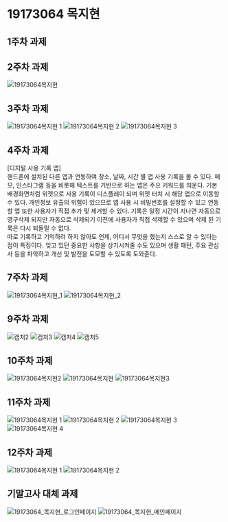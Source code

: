 # 19173064 목지현

## 1주차 과제

## 2주차 과제
   ![19173064목지현](https://user-images.githubusercontent.com/71024951/93354146-a918e880-f877-11ea-84d7-1aca4a9ac43a.png)
   

## 3주차 과제
   ![19173064목지현 1](https://user-images.githubusercontent.com/71024951/93469600-b0013300-f92b-11ea-9b69-a0eefb61f5cd.png)
   ![19173064목지현 2](https://user-images.githubusercontent.com/71024951/93469696-d030f200-f92b-11ea-8c81-7b91a34593a9.png)
   ![19173064목지현 3](https://user-images.githubusercontent.com/71024951/93469728-d8892d00-f92b-11ea-913f-71c831e16afb.png)


## 4주차 과제
[디지털 사용 기록 앱]    
핸드폰에 설치된 다른 앱과 연동하여 장소, 날짜, 시간 별 앱 사용 기록을 볼 수 있다. 메모, 인스타그램 등을 비롯해 텍스트를 기반으로 하는 앱은 주요 키워드를 띄운다. 기본 배경화면처럼 위젯으로 사용 기록이 디스플레이 되며 위젯 터치 시 해당 앱으로 이동할 수 있다. 개인정보 유출의 위험이 있으므로 앱 사용 시 비밀번호를 설정할 수 있고 연동할 앱 또한 사용자가 직접 추가 및 제거할 수 있다. 기록은 일정 시간이 지나면 자동으로 영구삭제 되지만 자동으로 삭제되기 이전에 사용자가 직접 삭제할 수 있으며 삭제 된 기록은 다시 되돌릴 수 없다.    
따로 기록하고 기억하려 하지 않아도 언제, 어디서 무엇을 했는지 스스로 알 수 있다는 점이 특징이다. 잊고 있던 중요한 사항을 상기시켜줄 수도 있으며 생활 패턴, 주요 관심사 등을 파악하고 개선 및 발전을 도모할 수 있도록 도와준다.


## 7주차 과제
![19173064목지현_1](https://user-images.githubusercontent.com/71024951/96368586-796b4200-118f-11eb-9265-85f3457586b5.PNG)
![19173064목지현_2](https://user-images.githubusercontent.com/71024951/96368603-8d16a880-118f-11eb-97ed-f4d8b477ec55.PNG)


## 9주차 과제
![캡처2](https://user-images.githubusercontent.com/71024951/97804612-70509980-1c94-11eb-93c6-616c3f53cea8.PNG)
![캡처3](https://user-images.githubusercontent.com/71024951/97804622-7c3c5b80-1c94-11eb-868d-a01735eb6534.PNG)
![캡처4](https://user-images.githubusercontent.com/71024951/97804624-82cad300-1c94-11eb-85a9-51ab25f6dab7.PNG)
![캡처5](https://user-images.githubusercontent.com/71024951/97804627-88c0b400-1c94-11eb-97b1-c801d646abf3.PNG)


## 10주차 과제
![19173064목지현2](https://user-images.githubusercontent.com/71024951/98445647-16e8de80-215c-11eb-9466-bd3d644ac1ea.PNG)
![19173064목지현](https://user-images.githubusercontent.com/71024951/98445548-99bd6980-215b-11eb-9b10-9f56c39d772a.PNG)
![19173064목지현3](https://user-images.githubusercontent.com/71024951/98445644-12bcc100-215c-11eb-9b5d-d9d2503a731f.PNG)


## 11주차 과제
![19173064목지현 1](https://user-images.githubusercontent.com/71024951/98814665-5586dd80-2469-11eb-826b-383d5dcb3277.PNG)
![19173064목지현 2](https://user-images.githubusercontent.com/71024951/98814671-5881ce00-2469-11eb-9904-dc9bc752f033.PNG)
![19173064목지현 3](https://user-images.githubusercontent.com/71024951/98814673-5a4b9180-2469-11eb-8092-92a588acc215.PNG)
![19173064목지현 4](https://user-images.githubusercontent.com/71024951/98814676-5b7cbe80-2469-11eb-8769-b5173a214d6c.PNG)


## 12주차 과제
![19173064목지현 1](https://user-images.githubusercontent.com/71024951/99667265-7e355580-2aaf-11eb-93e0-2be90f70a4d5.PNG)
![19173064목지현 2](https://user-images.githubusercontent.com/71024951/99667281-87262700-2aaf-11eb-94e3-a899cc76b3b4.PNG)


## 기말고사 대체 과제
![19173064_목지현_로그인페이지](https://user-images.githubusercontent.com/71024951/101259219-ea2fe300-376a-11eb-8301-1f3daa6c9d47.PNG)
![19173064_목지현_메인페이지](https://user-images.githubusercontent.com/71024951/101259221-edc36a00-376a-11eb-8b7e-5a3287a5c2a9.PNG)
